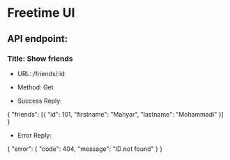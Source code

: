 # Freetime UI

## API endpoint:

### Title: Show friends

- URL: /friends/:id

- Method: Get

- Success Reply:

{
"friends": [{
	"id": 101,
	"firstname": "Mahyar",
	"lastname": "Mohammadi"
	}]
}

- Error Reply:

{
  "error": {
    "code": 404,
    "message": "ID not found"
  }
}
